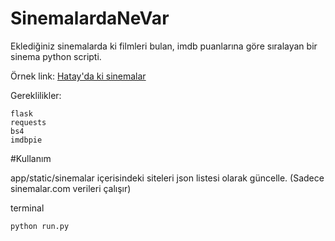 # SinemalardaNeVar
Eklediğiniz sinemalarda ki filmleri bulan, imdb puanlarına göre sıralayan bir sinema python scripti.

Örnek link:
[Hatay'da ki sinemalar](http://sinemalardanevar.herokuapp.com) 

Gereklilikler:
```
flask
requests
bs4
imdbpie
```

#Kullanım

app/static/sinemalar içerisindeki siteleri json listesi olarak güncelle. 
(Sadece sinemalar.com verileri çalışır)

terminal
```
python run.py
```

